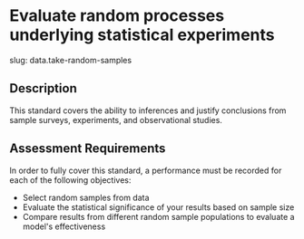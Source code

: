 # Evaluate random processes underlying statistical experiments

slug: data.take-random-samples

## Description
This standard covers the ability to inferences and justify conclusions from sample surveys, experiments, and observational studies.

## Assessment Requirements
In order to fully cover this standard, a performance must be recorded for each of the following objectives:


- Select random samples from data
- Evaluate the statistical significance of your results based on sample size
- Compare results from different random sample populations to evaluate a model's effectiveness

